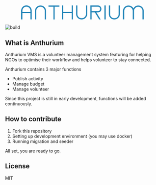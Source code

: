 <p align="center"><img src="public/images/logo.svg" width="400"></p>

![build](https://github.com/elfstack/anthurium/workflows/build/badge.svg?branch=dev)

## What is Anthurium

Anthurium VMS is a volunteer management system featuring for helping NGOs to optimise their workflow and helps volunteer to stay connected.

Anthurium contains 3 major functions

- Publish activity
- Manage budget
- Manage volunteer

Since this project is still in early development, functions will be added continuously.

## How to contribute

1. Fork this repository
2. Setting up development environment (you may use docker)
3. Running migration and seeder

All set, you are ready to go.

## License

MIT
